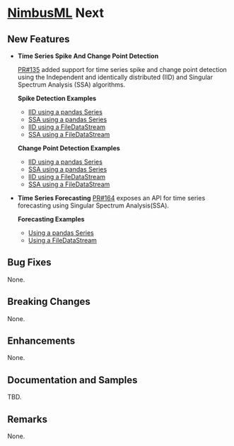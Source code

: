 # [NimbusML](https://docs.microsoft.com/en-us/nimbusml/overview) Next

## **New Features**

- **Time Series Spike And Change Point Detection**

   [PR#135](https://github.com/microsoft/NimbusML/pull/135) added support
   for time series spike and change point detection using the Independent
   and identically distributed (IID) and Singular Spectrum Analysis (SSA)
   algorithms.

   **Spike Detection Examples**

   - [IID using a pandas Series](https://github.com/microsoft/NimbusML/tree/master/src/python/nimbusml/examples/examples_from_dataframe/IidSpikeDetector_df.py)
   - [SSA using a pandas Series](https://github.com/microsoft/NimbusML/tree/master/src/python/nimbusml/examples/examples_from_dataframe/SsaSpikeDetector_df.py)
   - [IID using a FileDataStream](https://github.com/microsoft/NimbusML/tree/master/src/python/nimbusml/examples/IidSpikeDetector.py)
   - [SSA using a FileDataStream](https://github.com/microsoft/NimbusML/tree/master/src/python/nimbusml/examples/SsaSpikeDetector.py)

   **Change Point Detection Examples**

   - [IID using a pandas Series](https://github.com/microsoft/NimbusML/tree/master/src/python/nimbusml/examples/examples_from_dataframe/IidChangePointDetector_df.py)
   - [SSA using a pandas Series](https://github.com/microsoft/NimbusML/tree/master/src/python/nimbusml/examples/examples_from_dataframe/SsaChangePointDetector_df.py)
   - [IID using a FileDataStream](https://github.com/microsoft/NimbusML/tree/master/src/python/nimbusml/examples/IidChangePointDetector.py)
   - [SSA using a FileDataStream](https://github.com/microsoft/NimbusML/tree/master/src/python/nimbusml/examples/SsaChangePointDetector.py)

- **Time Series Forecasting**
   [PR#164](https://github.com/microsoft/NimbusML/pull/164) exposes an API
   for time series forecasting using Singular Spectrum Analysis(SSA).

   **Forecasting Examples**
   - [Using a pandas Series](https://github.com/microsoft/NimbusML/tree/master/src/python/nimbusml/examples/examples_from_dataframe/SsaForecaster_df.py)
   - [Using a FileDataStream](https://github.com/microsoft/NimbusML/tree/master/src/python/nimbusml/examples/SsaForecaster.py)

## **Bug Fixes**

None.

## **Breaking Changes**

None.

## **Enhancements**

None.

## **Documentation and Samples**

TBD.

## **Remarks**

None.
